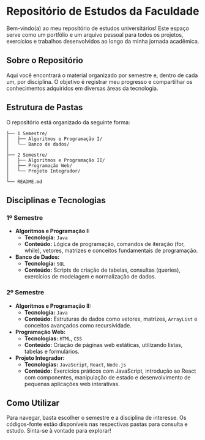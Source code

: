 # Repositório de Estudos da Faculdade

Bem-vindo(a) ao meu repositório de estudos universitários! Este espaço serve como um portfólio e um arquivo pessoal para todos os projetos, exercícios e trabalhos desenvolvidos ao longo da minha jornada acadêmica.

## Sobre o Repositório

Aqui você encontrará o material organizado por semestre e, dentro de cada um, por disciplina. O objetivo é registrar meu progresso e compartilhar os conhecimentos adquiridos em diversas áreas da tecnologia.

## Estrutura de Pastas

O repositório está organizado da seguinte forma:

```
├── 1 Semestre/
│   ├── Algoritmos e Programação I/
│   └── Banco de dados/
│
├── 2 Semestre/
│   ├── Algoritmos e Programação II/
│   ├── Programação Web/
│   └── Projeto Integrador/
│
└── README.md
```

## Disciplinas e Tecnologias

### 1º Semestre
* **Algoritmos e Programação I:**
    * **Tecnologia:** `Java`
    * **Conteúdo:** Lógica de programação, comandos de iteração (for, while), vetores, matrizes e conceitos fundamentais de programação.
* **Banco de Dados:**
    * **Tecnologia:** `SQL`
    * **Conteúdo:** Scripts de criação de tabelas, consultas (queries), exercícios de modelagem e normalização de dados.

### 2º Semestre
* **Algoritmos e Programação II:**
    * **Tecnologia:** `Java`
    * **Conteúdo:** Estruturas de dados como vetores, matrizes, `ArrayList` e conceitos avançados como recursividade.
* **Programação Web:**
    * **Tecnologias:** `HTML`, `CSS`
    * **Conteúdo:** Criação de páginas web estáticas, utilizando listas, tabelas e formulários.
* **Projeto Integrador:**
    * **Tecnologias:** `JavaScript`, `React`, `Node.js`
    * **Conteúdo:** Exercícios práticos com JavaScript, introdução ao React com componentes, manipulação de estado e desenvolvimento de pequenas aplicações web interativas.

## Como Utilizar

Para navegar, basta escolher o semestre e a disciplina de interesse. Os códigos-fonte estão disponíveis nas respectivas pastas para consulta e estudo. Sinta-se à vontade para explorar!
